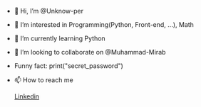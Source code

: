 - 👋 Hi, I’m @Unknow-per 
- 👀 I’m interested in Programming(Python, Front-end, ...), Math
- 🌱 I’m currently learning Python
- 💞️ I’m looking to collaborate on @Muhammad-Mirab
- Funny fact: print("secret_password")
- 📫 How to reach me

  <a href="https://www.linkedin.com/in/farbod-parkhooi-59b2612a7/"> Linkedin </a>
